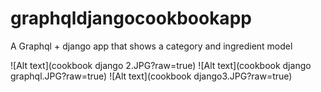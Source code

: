 # graphqldjangocookbookapp
A Graphql + django app that shows a category and ingredient model


![Alt text](cookbook django 2.JPG?raw=true)
![Alt text](cookbook django graphql.JPG?raw=true)
![Alt text](cookbook django3.JPG?raw=true)
